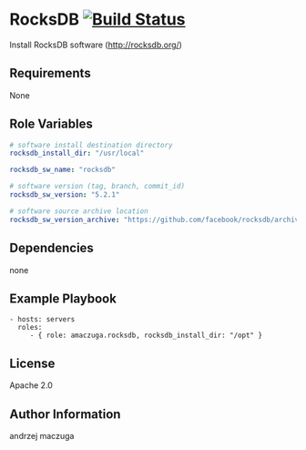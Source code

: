 RocksDB [![Build Status](https://travis-ci.org/amaczuga/ansible-role-rocksdb.svg?branch=master)](https://travis-ci.org/amaczuga/ansible-role-rocksdb)
=======

Install RocksDB software (http://rocksdb.org/)

Requirements
------------

None

Role Variables
--------------

```yaml
# software install destination directory
rocksdb_install_dir: "/usr/local"

rocksdb_sw_name: "rocksdb"

# software version (tag, branch, commit_id)
rocksdb_sw_version: "5.2.1"

# software source archive location
rocksdb_sw_version_archive: "https://github.com/facebook/rocksdb/archive/{{ rocksdb_sw_version }}.tar.gz"
```

Dependencies
------------

none

Example Playbook
----------------

    - hosts: servers
      roles:
         - { role: amaczuga.rocksdb, rocksdb_install_dir: "/opt" }

License
-------

Apache 2.0

Author Information
------------------

andrzej maczuga

